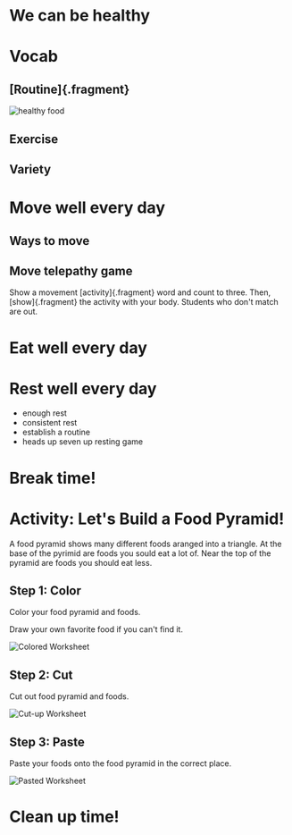 # We can be healthy

# Vocab

## [Routine]{.fragment}

![healthy food](https://www.morelandobgyn.com/hs-fs/hubfs/Imported_Blog_Media/GettyImages-854725402-1.jpg?width=400&name=GettyImages-854725402-1.jpg)

## Exercise

## Variety

# Move well every day

## Ways to move

## Move telepathy game

Show a movement [activity]{.fragment} word and count to three. Then, [show]{.fragment} the activity with your body. Students who don't match are out.

# Eat well every day

# Rest well every day

- enough rest
- consistent rest
- establish a routine
- heads up seven up resting game

# Break time!

# Activity: Let's Build a Food Pyramid!

A food pyramid shows many different foods aranged into a triangle. 
At the base of the pyrimid are foods you sould eat a lot of. 
Near the top of the pyramid are foods you should eat less.

## Step 1: Color

Color your food pyramid and foods.

Draw your own favorite food if you can't find it.

![Colored Worksheet]()

## Step 2: Cut

Cut out food pyramid and foods.

![Cut-up Worksheet]()

## Step 3: Paste

Paste your foods onto the food pyramid in the correct place.

![Pasted Worksheet]()

# Clean up time!
